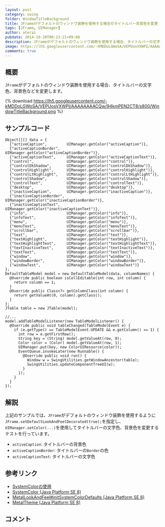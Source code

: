 ```yaml
---
layout: post
category: swing
folder: WindowTitleBackground
title: JFrameがデフォルトのウィンドウ装飾を使用する場合のタイトルバー背景色を変更
tags: [JFrame, UIManager]
author: aterai
pubdate: 2014-10-20T00:23:21+09:00
description: JFrameがデフォルトのウィンドウ装飾を使用する場合、タイトルバーの文字色、背景色などを変更します。
image: https://lh5.googleusercontent.com/-kMDDoLGWoSA/VEPUosVXWPI/AAAAAAAACQw/94kmPEN2CT8/s800/WindowTitleBackground.png
comments: true
---
```

## 概要
`JFrame`がデフォルトのウィンドウ装飾を使用する場合、タイトルバーの文字色、背景色などを変更します。

{% download https://lh5.googleusercontent.com/-kMDDoLGWoSA/VEPUosVXWPI/AAAAAAAACQw/94kmPEN2CT8/s800/WindowTitleBackground.png %}

## サンプルコード
<pre class="prettyprint"><code>Object[][] data = {
  {"activeCaption",         UIManager.getColor("activeCaption")},
  {"activeCaptionBorder",   UIManager.getColor("activeCaptionBorder")},
  {"activeCaptionText",     UIManager.getColor("activeCaptionText")},
  {"control",               UIManager.getColor("control")},
  {"controlDkShadow",       UIManager.getColor("controlDkShadow")},
  {"controlHighlight",      UIManager.getColor("controlHighlight")},
  {"controlLtHighlight",    UIManager.getColor("controlLtHighlight")},
  {"controlShadow",         UIManager.getColor("controlShadow")},
  {"controlText",           UIManager.getColor("controlText")},
  {"desktop",               UIManager.getColor("desktop")},
  {"inactiveCaption",       UIManager.getColor("inactiveCaption")},
  {"inactiveCaptionBorder", UIManager.getColor("inactiveCaptionBorder")},
  {"inactiveCaptionText",   UIManager.getColor("inactiveCaptionText")},
  {"info",                  UIManager.getColor("info")},
  {"infoText",              UIManager.getColor("infoText")},
  {"menu",                  UIManager.getColor("menu")},
  {"menuText",              UIManager.getColor("menuText")},
  {"scrollbar",             UIManager.getColor("scrollbar")},
  {"text",                  UIManager.getColor("text")},
  {"textHighlight",         UIManager.getColor("textHighlight")},
  {"textHighlightText",     UIManager.getColor("textHighlightText")},
  {"textInactiveText",      UIManager.getColor("textInactiveText")},
  {"textText",              UIManager.getColor("textText")},
  {"window",                UIManager.getColor("window")},
  {"windowBorder",          UIManager.getColor("windowBorder")},
  {"windowText",            UIManager.getColor("windowText")}
};
DefaultTableModel model = new DefaultTableModel(data, columnNames) {
  @Override public boolean isCellEditable(int row, int column) {
    return column == 1;
  }
  @Override public Class&lt;?&gt; getColumnClass(int column) {
    return getValueAt(0, column).getClass();
  }
};
JTable table = new JTable(model);

//...
model.addTableModelListener(new TableModelListener() {
  @Override public void tableChanged(TableModelEvent e) {
    if (e.getType() == TableModelEvent.UPDATE &amp;&amp; e.getColumn() == 1) {
      int row = e.getFirstRow();
      String key = (String) model.getValueAt(row, 0);
      Color color = (Color) model.getValueAt(row, 1);
      UIManager.put(key, new ColorUIResource(color));
      EventQueue.invokeLater(new Runnable() {
        @Override public void run() {
          Window w = SwingUtilities.getWindowAncestor(table);
          SwingUtilities.updateComponentTreeUI(w);
        }
      });
    }
  }
});
</code></pre>

## 解説
上記のサンプルでは、`JFrame`がデフォルトのウィンドウ装飾を使用するように`JFrame.setDefaultLookAndFeelDecorated(true);`を指定し、`UIManager.setColor(...)`を使用してタイトルバーの文字色、背景色を変更するテストを行っています。

- `activeCaption`: タイトルバーの背景色
- `activeCaptionBorder`: タイトルバーの`Border`の色
- `activeCaptionText`: タイトルバーの文字色

<!-- dummy comment line for breaking list -->

## 参考リンク
- [SystemColorの使用](http://ateraimemo.com/Swing/SystemColor.html)
- [SystemColor (Java Platform SE 8)](https://docs.oracle.com/javase/jp/8/docs/api/java/awt/SystemColor.html)
- [MetalLookAndFeel#initSystemColorDefaults (Java Platform SE 8)](https://docs.oracle.com/javase/jp/8/docs/api/javax/swing/plaf/metal/MetalLookAndFeel.html#initSystemColorDefaults-javax.swing.UIDefaults-)
- [MetalTheme (Java Platform SE 8)](https://docs.oracle.com/javase/jp/8/docs/api/javax/swing/plaf/metal/MetalTheme.html)

<!-- dummy comment line for breaking list -->

## コメント
